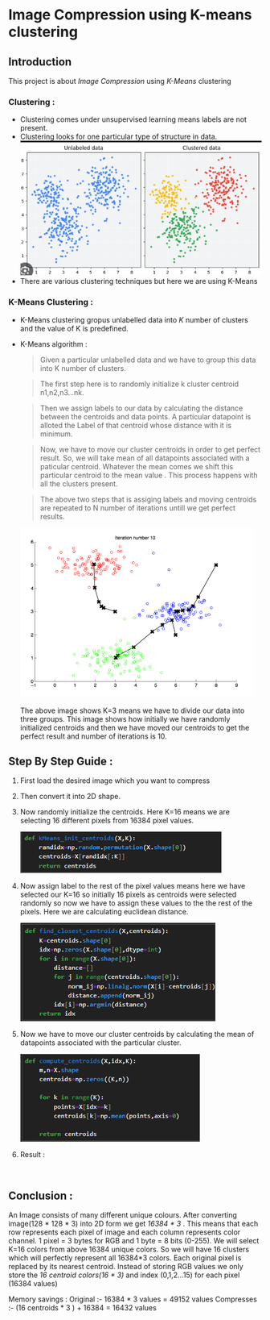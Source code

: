 # Image Compression using K-means clustering 
## Introduction 
This project is about *Image Compression* using *K-Means* clustering
### Clustering :
- Clustering comes under unsupervised learning means labels are not present.
- Clustering looks for one particular type of structure in data.
  ![](https://github.com/Srishti002/Image-Compression-using-K-means-clustering/blob/main/Images/Screenshot%202024-11-04%20154243.png)
- There are various clustering techniques but here we are using K-Means

### K-Means Clustering :
- K-Means clustering gropus unlabelled data into *K* number of clusters and the value of K is predefined.
- K-Means algorithm :
  
  > Given a particular unlabelled data and we have to group this data into K number of clusters.
  
  > The first step here is to randomly initialize k cluster centroid n1,n2,n3...nk.

  > Then we assign labels to our data by calculating the distance between the centroids and data points. A particular datapoint is alloted the Label of that centroid whose distance with it is minimum.
  
  > Now, we have to move our cluster centroids in order to get perfect result. So, we will take mean of all datapoints associated with a paticular centroid. Whatever the mean comes we shift this particular centroid to the mean value . This process happens with all the clusters present.

  > The above two steps that is assiging labels and moving centroids are repeated to N number of iterations untill we get perfect results.

  ![](https://github.com/Srishti002/Image-Compression-using-K-means-clustering/blob/main/Images/Screenshot%202024-11-04%20160532.png)

  The above image shows K=3 means we have to divide our data into three groups. This image shows how initially we have randomly initialized centroids and then we have moved our centroids to get the perfect result and number of iterations is 10.

## Step By Step Guide :

1. First load the desired image which you want to compress
2. Then convert it into 2D shape.
3. Now randomly initialize the centroids. Here K=16 means we are selecting 16 different pixels from 16384 pixel values.
   
   ![](https://github.com/Srishti002/Image-Compression-using-K-means-clustering/blob/main/Images/Screenshot%202024-11-04%20164657.png)

4. Now assign label to the rest of the pixel values means here we have selected our K=16 so initially 16 pixels as centroids were selected randomly so now we have to assign these values to the the rest of the pixels. Here we are calculating euclidean distance.

   ![](https://github.com/Srishti002/Image-Compression-using-K-means-clustering/blob/main/Images/Screenshot%202024-11-04%20164847.png)

6. Now we have to move our cluster centroids by calculating the mean of datapoints associated with the particular cluster.

   ![](https://github.com/Srishti002/Image-Compression-using-K-means-clustering/blob/main/Images/Screenshot%202024-11-04%20170251.png)

7. Result :

   ![]()

## Conclusion :
An Image consists of many different unique colours. After converting image(128 * 128 * 3) into 2D form we get *16384 * 3* . This means that each row represents each pixel of image and each column represents color channel. 1 pixel = 3 bytes for RGB and 1 byte = 8 bits (0-255). We will select K=16 colors from above 16384 unique colors. So we will have 16 clusters which will perfectly represent all 16384*3 colors. Each original pixel is replaced by its nearest centroid. Instead of storing RGB values we only store the *16 centroid colors(16 * 3)* and index (0,1,2...15) for each pixel (16384 values)

Memory savings :
Original :- 16384 * 3 values = 49152 values
Compresses :- (16 centroids * 3 ) + 16384 = 16432 values

